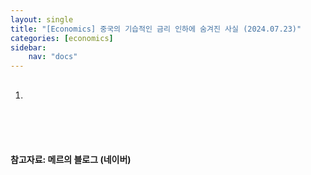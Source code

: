 ```yaml
---
layout: single
title: "[Economics] 중국의 기습적인 금리 인하에 숨겨진 사실 (2024.07.23)"
categories: [economics]
sidebar:
    nav: "docs"
---
```


## 
1. 

<br/>



<br/>
<br/>

#### 참고자료: 메르의 블로그 (네이버) 